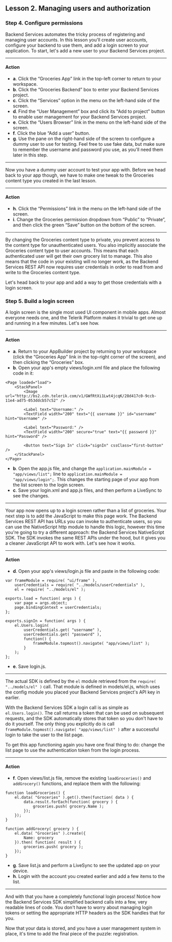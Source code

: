 ## Lesson 2. Managing users and authorization

### Step 4. Configure permissions

Backend Services automates the tricky process of registering and managing user accounts. In this lesson you'll create user accounts, configure your backend to use them, and add a login screen to your application. To start, let's add a new user to your Backend Services project.

<hr data-action="start" />

#### Action

* **a**. Click the “Groceries App” link in the top-left corner to return to your workspace.
* **b**. Click the “Groceries Backend” box to enter your Backend Services project.
* **c**. Click the “Services” option in the menu on the left-hand side of the screen.
* **d**. Find the “User Management”  box and click its "Add to project" button to enable user management for your Backend Services project.
* **e**. Click the “Users Browser” link in the menu on the left-hand side of the screen.
* **f**. Click the blue “Add a user” button.
* **g**. Use the pane on the right-hand side of the screen to configure a dummy user to use for testing. Feel free to use fake data, but make sure to remember the username and password you use, as you'll need them later in this step.

<hr data-action="end" />

Now you have a dummy user account to test your app with. Before we head back to your app though, we have to make one tweak to the Groceries content type you created in the last lesson.

<hr data-action="start" />

#### Action

* **h**. Click the “Permissions” link in the menu on the left-hand side of the screen.
* **i**. Change the Groceries permission dropdown from “Public” to “Private”, and then click the green “Save” button on the bottom of the screen.

<hr data-action="end" />

By changing the Groceries content type to private, you prevent access to the content type for unauthenticated users. You also implicitly associate the Groceries content type to user accounts. This means that each authenticated user will get their own grocery list to manage. This also means that the code in your existing will no longer work, as the Backend Services REST API now requires user credentials in order to read from and write to the Groceries content type.

Let's head back to your app and add a way to get those credentials with a login screen.

### Step 5. Build a login screen

A login screen is the single most used UI component in mobile apps. Almost everyone needs one, and the Telerik Platform makes it trivial to get one up and running in a few minutes. Let's see how.

<hr data-action="start" />

#### Action

* **a**. Return to your AppBuilder project by returning to your workspace (click the “Groceries App” link in the top-right corner of the screen), and then clicking the “Groceries” box.
* **b**. Open your app's empty views/login.xml file and place the following code in it:
```
<Page loaded="load">
    <StackPanel>
        <Image url="http://bs2.cdn.telerik.com/v1/GWfRtXi1Lwt4jcqK/28d417c0-9ccb-11e4-ad75-053ddcb57c52" />

        <Label text="Username:" />
        <TextField width="200" text="{{ username }}" id="username" hint="Username" />

        <Label text="Password:" />
        <TextField width="200" secure="true" text="{{ password }}" hint="Password" />

        <Button text="Sign In" click="signIn" cssClass="first-button" />
    </StackPanel>
</Page>
```
* **b**. Open the app.js file, and change the `application.mainModule = "app/views/list";` line to `application.mainModule = "app/views/login";`. This changes the starting page of your app from the list screen to the login screen.
* **c**. Save your login.xml and app.js files, and then perform a LiveSync to see the changes.

<hr data-action="end" />

Your app now opens up to a login screen rather than a list of groceries. Your next step is to add the JavaScript to make this page work. The Backend Services REST API has URLs you can invoke to authenticate users, so you can use the NativeScript http module to handle this logic, however this time you're going to try a different approach: the Backend Services NativeScript SDK. The SDK invokes the same REST APIs under the hood, but it gives you a cleaner JavaScript API to work with. Let's see how it works.

<hr data-action="start" />

#### Action

* **d**. Open your app's views/login.js file and paste in the following code:
```
var frameModule = require( "ui/frame" ),
    userCredentials = require( "../models/userCredentials" ),
    el = require( "../models/el" );

exports.load = function( args ) {
    var page = args.object;
    page.bindingContext = userCredentials;
};

exports.signIn = function( args ) {
    el.Users.login(
        userCredentials.get( "username" ),
        userCredentials.get( "password" ),
        function() {
            frameModule.topmost().navigate( "app/views/list" );
        }
    );
};
```
* **e**. Save login.js.

<hr data-action="end" />

The actual SDK is defined by the `el` module retrieved from the `require( "../models/el" )` call. That module is defined in models/el.js, which uses the config module you placed your Backend Services project's API key in earlier.

With the Backend Services SDK a login call is as simple as `el.Users.login()`. The call returns a token that can be used on subsequent requests, and the SDK automatically stores that token so you don't have to do it yourself. The only thing you explicitly do is call `frameModule.topmost().navigate( "app/views/list" )` after a successful login to take the user to the list page.

To get this app functioning again you have one final thing to do: change the list page to use the authentication token from the login process.

<hr data-action="start" />

#### Action

* **f**. Open views/list.js file, remove the existing `loadGroceries()` and `addGrocery()` functions, and replace them with the following:
```
function loadGroceries() {
    el.data( "Groceries" ).get().then(function( data ) {
        data.result.forEach(function( grocery ) {
            groceries.push( grocery.Name );
        });
    });
}

function addGrocery( grocery ) {
    el.data( "Groceries" ).create({
        Name: grocery
    }).then( function( result ) {
        groceries.push( grocery );
    });
}
```
* **g**. Save list.js and perform a LiveSync to see the updated app on your device.
* **h**. Login with the account you created earlier and add a few items to the list.

<hr data-action="end" />

And with that you have a completely functional login process! Notice how the Backend Services SDK simplified backend calls into a few, very readable lines of code. You don't have to worry about managing login tokens or setting the appropriate HTTP headers as the SDK handles that for you.

Now that your data is stored, and you have a user management system in place, it's time to add the final piece of the puzzle: registration.